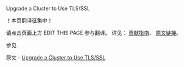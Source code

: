  Upgrade a Cluster to Use TLS/SSL

 ！本页翻译征集中！

请点击页面上方 EDIT THIS PAGE 参与翻译。
详见：
[贡献指南]( https://github.com/JinMuInfo/MongoDB-Manual-zh/blob/master/CONTRIBUTING.md )、
[原文链接](  https://docs.mongodb.com/manual/tutorial/upgrade-cluster-to-ssl/  )。

 参见

原文 - [Upgrade a Cluster to Use TLS/SSL]( https://docs.mongodb.com/manual/tutorial/upgrade-cluster-to-ssl/ )

